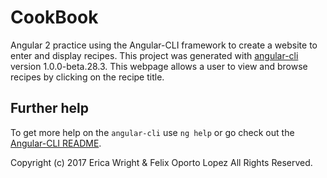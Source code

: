 # CookBook

Angular 2 practice using the Angular-CLI framework to create a website to enter and display recipes. This project was generated with [angular-cli](https://github.com/angular/angular-cli) version 1.0.0-beta.28.3. This webpage allows a user to view and browse recipes by clicking on the recipe title.

## Further help

To get more help on the `angular-cli` use `ng help` or go check out the [Angular-CLI README](https://github.com/angular/angular-cli/blob/master/README.md).

Copyright (c) 2017 Erica Wright & Felix Oporto Lopez All Rights Reserved.
